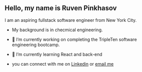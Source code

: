 ## Hello, my name is Ruven Pinkhasov
I am an aspiring fullstack software engineer from New York City.
- My background is in checmical engineering.
- 🔭 I’m currently working on completing the TripleTen software engineering bootcamp. 
- 🌱 I’m currently learning React and back-end

- you can connect with me on [Linkedin](https://www.linkedin.com/in/ruven-pinkhasov/) or [email me](mailto:Pinkhasov.Ruven@gmail.com)
